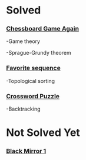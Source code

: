 # Solved

### [Chessboard Game Again](https://www.hackerrank.com/contests/inzva-acsc-foundation-upsolving/challenges/chessboard-game-again-1)
-Game theory

-Sprague-Grundy theorem 
### [Favorite sequence](https://www.hackerrank.com/contests/inzva-acsc-foundation-upsolving/challenges/favourite-sequence)
-Topological sorting

### [Crossword Puzzle](https://www.hackerrank.com/contests/inzva-acsc-foundation-upsolving/challenges/crossword-puzzle/submissions/code/1308710627)
-Backtracking

# Not Solved Yet

### [Black Mirror 1](https://www.hackerrank.com/contests/inzva-acsc-foundation-final/challenges/black-mirror-1)
